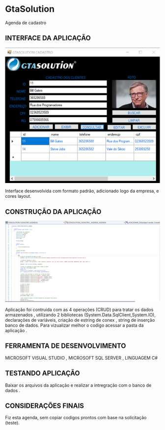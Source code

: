 # GtaSolution
 Agenda de cadastro 
 
##  INTERFACE DA APLICAÇÃO

![foto interface](https://github.com/Sulemam-Ba/GtaSolution/blob/main/foto%20Interface.PNG)

Interface  desenvolvida  com formato  padrão, adicionado logo da empresa, e  cores  layout.

## CONSTRUÇÃO DA APLICAÇÃO

![amostra do codigo](https://github.com/Sulemam-Ba/GtaSolution/blob/main/foto%20codigo%20(amostra).PNG)

Aplicação  foi contruida com  as  4 operações (CRUD) para tratar  os dados armazenados , 
utilizando 2 bibliotecas (System.Data.SqlClient,System.IO), declarações de variáveis, criação de estring de  conex ,  string de  inserção  
banco de dados.
Para vizualizar melhor o codigo acessar a pasta da aplicação .

## FERRAMENTA DE  DESENVOLVIMENTO
MICROSOFT VISUAL STUDIO ,
MICROSOFT  SQL SERVER ,
LINGUAGEM C#

## TESTANDO  APLICAÇÃO
Baixar os arquivos da aplicação e realizar a intregração com o banco de dados .

## CONSIDERAÇÕES FINAIS 
Fiz esta agenda, sem copiar codigos prontos com base  na solicitação (teste).



